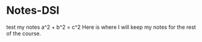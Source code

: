# Notes-DSI
test my notes 
a^2 + b^2 = c^2
Here is where I will keep my notes for the rest of the course. 